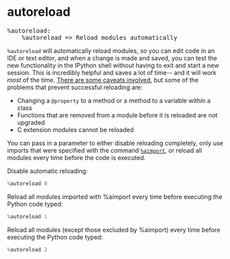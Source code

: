 # autoreload

<pre class="output">
%autoreload:
    %autoreload => Reload modules automatically
</pre>

`%autoreload` will automatically reload modules, so you can edit code in an IDE or text editor, and when a change is made and saved, you can test the new functionality in the IPython shell without having to exit and start a new session. This is incredibly helpful and saves a lot of time-- and it will work *most* of the time. [There are some caveats involved](https://ipython.org/ipython-doc/stable/config/extensions/autoreload.html#caveats), but some of the problems that prevent successful reloading are:

  * Changing a `@property` to a method or a method to a variable within a class
  * Functions that are removed from a module before it is reloaded are not upgraded
  * C extension modules cannot be reloaded

You can pass in a parameter to either disable reloading completely, only use imports that were specified with the command [`%aimport`](./aimport.md), or reload all modules every time before the code is executed.

Disable automatic reloading:
```python
%autoreload 0
```

Reload all modules imported with %aimport every time before executing
the Python code typed:
```python
%autoreload 1
```

Reload all modules (except those excluded by %aimport) every time
before executing the Python code typed:
```python
%autoreload 2
```
